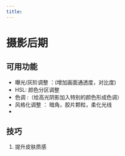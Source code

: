```yaml
---
title:
---
```

# 摄影后期

## 可用功能

* 曝光/灰阶调整    ：(增加画面通透度，对比度)
* HSL:   颜色分区调整 
* 色调  :（给高光阴影加入特别的颜色形成色调）
* 风格化调整  ： 暗角，胶片颗粒，柔化光线
* 



## 技巧

1.  提升皮肤质感

  

